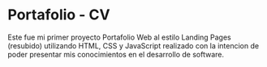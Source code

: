 # Portafolio - CV 
Este fue mi primer proyecto Portafolio Web al estilo Landing Pages (resubido) utilizando HTML, CSS y JavaScript realizado con la intencion de poder presentar mis conocimientos en el desarrollo de software.
